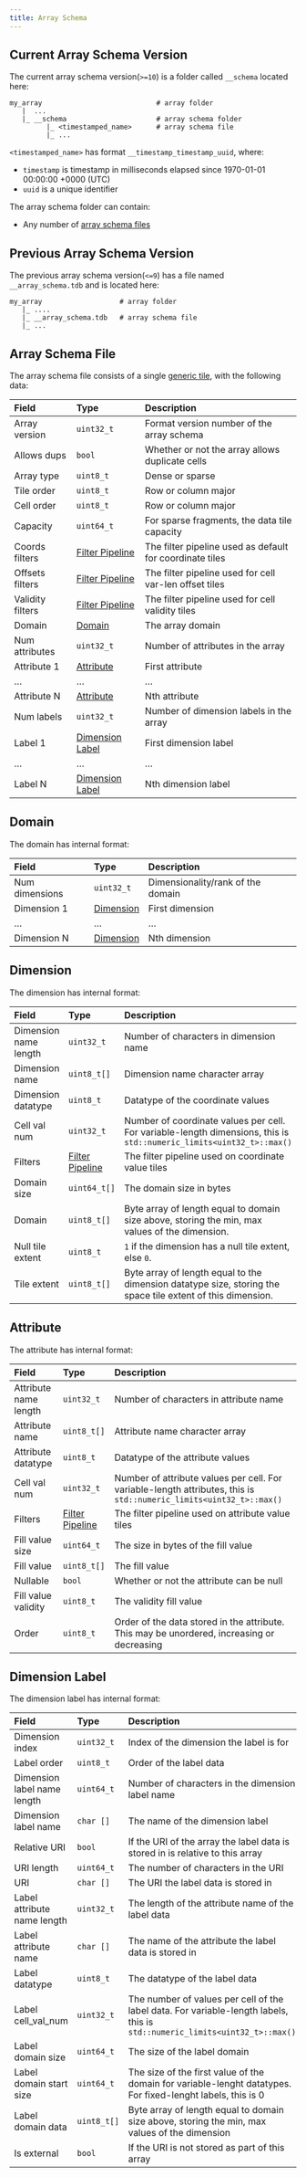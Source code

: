 ```yaml
---
title: Array Schema
---
```


## Current Array Schema Version

The current array schema version(`>=10`) is a folder called `__schema` located here:

```
my_array                            # array folder
   |  ...
   |_ __schema                      # array schema folder
         |_ <timestamped_name>      # array schema file
         |_ ...
```

`<timestamped_name>` has format `__timestamp_timestamp_uuid`, where:
* `timestamp` is timestamp in milliseconds elapsed since 1970-01-01 00:00:00 +0000 (UTC)
* `uuid` is a unique identifier


The array schema folder can contain:

* Any number of [array schema files](#array-schema-file)

## Previous Array Schema Version

The previous array schema version(`<=9`) has a file named `__array_schema.tdb` and is located here:

```
my_array                   # array folder
   |_ ....
   |_ __array_schema.tdb   # array schema file
   |_ ...
```

## Array Schema File

The array schema file consists of a single [generic tile](./generic_tile.md), with the following data:

| **Field** | **Type** | **Description** |
| :--- | :--- | :--- |
| Array version | `uint32_t` | Format version number of the array schema |
| Allows dups | `bool` | Whether or not the array allows duplicate cells |
| Array type | `uint8_t` | Dense or sparse |
| Tile order | `uint8_t` | Row or column major |
| Cell order | `uint8_t` | Row or column major |
| Capacity | `uint64_t` | For sparse fragments, the data tile capacity |
| Coords filters | [Filter Pipeline](./filter_pipeline.md) | The filter pipeline used as default for coordinate tiles |
| Offsets filters | [Filter Pipeline](./filter_pipeline.md) | The filter pipeline used for cell var-len offset tiles |
| Validity filters | [Filter Pipeline](./filter_pipeline.md) | The filter pipeline used for cell validity tiles |
| Domain | [Domain](#domain) | The array domain |
| Num attributes | `uint32_t` | Number of attributes in the array |
| Attribute 1 | [Attribute](#attribute) | First attribute |
| … | … | … |
| Attribute N | [Attribute](#attribute) | Nth attribute |
| Num labels | `uint32_t` | Number of dimension labels in the array |
| Label 1 | [Dimension Label](#dimension_label) | First dimension label |
| … | … | … |
| Label N | [Dimension Label](#dimension_label) | Nth dimension label |

## Domain

The domain has internal format:

| **Field** | **Type** | **Description** |
| :--- | :--- | :--- |
| Num dimensions | `uint32_t` | Dimensionality/rank of the domain |
| Dimension 1 | [Dimension](#dimension) | First dimension |
| … | … | … |
| Dimension N | [Dimension](#dimension) | Nth dimension |

## Dimension

The dimension has internal format:

| **Field** | **Type** | **Description** |
| :--- | :--- | :--- |
| Dimension name length | `uint32_t` | Number of characters in dimension name |
| Dimension name | `uint8_t[]` | Dimension name character array |
| Dimension datatype | `uint8_t` | Datatype of the coordinate values |
| Cell val num | `uint32_t` | Number of coordinate values per cell. For variable-length dimensions, this is `std::numeric_limits<uint32_t>::max()` |
| Filters | [Filter Pipeline](./filter_pipeline.md) | The filter pipeline used on coordinate value tiles |
| Domain size | `uint64_t[]` | The domain size in bytes |
| Domain | `uint8_t[]` | Byte array of length equal to domain size above, storing the min, max values of the dimension. |
| Null tile extent | `uint8_t` | `1` if the dimension has a null tile extent, else `0`. |
| Tile extent | `uint8_t[]` | Byte array of length equal to the dimension datatype size, storing the space tile extent of this dimension. |

## Attribute

The attribute has internal format:

| **Field** | **Type** | **Description** |
| :--- | :--- | :--- |
| Attribute name length | `uint32_t` | Number of characters in attribute name |
| Attribute name | `uint8_t[]` | Attribute name character array |
| Attribute datatype | `uint8_t` | Datatype of the attribute values |
| Cell val num | `uint32_t` | Number of attribute values per cell. For variable-length attributes, this is `std::numeric_limits<uint32_t>::max()` |
| Filters | [Filter Pipeline](./filter_pipeline.md) | The filter pipeline used on attribute value tiles |
| Fill value size | `uint64_t` | The size in bytes of the fill value |
| Fill value | `uint8_t[]` | The fill value |
| Nullable | `bool` | Whether or not the attribute can be null |
| Fill value validity | `uint8_t` | The validity fill value |
| Order | `uint8_t` | Order of the data stored in the attribute. This may be unordered, increasing or decreasing |

## Dimension Label

The dimension label has internal format:

| **Field**                  | **Type**   | **Description** |
| :------------------------- | :--------- | :-------------- |
| Dimension index            | `uint32_t` | Index of the dimension the label is for |
| Label order                | `uint8_t`  | Order of the label data |
| Dimension label name length| `uint64_t` | Number of characters in the dimension label name |
| Dimension label name       | `char []`  | The name of the dimension label |
| Relative URI               | `bool`     | If the URI of the array the label data is stored in is relative to this array |
| URI length                 | `uint64_t` | The number of characters in the URI |
| URI                        | `char []`  | The URI the label data is stored in |
| Label attribute name length| `uint32_t` | The length of the attribute name of the label data |
| Label attribute name       | `char []`  | The name of the attribute the label data is stored in |
| Label datatype             | `uint8_t`  | The datatype of the label data |
| Label cell_val_num         | `uint32_t` | The number of values per cell of the label data. For variable-length labels, this is `std::numeric_limits<uint32_t>::max()` |
| Label domain size          | `uint64_t` | The size of the label domain |
| Label domain start size    | `uint64_t` | The size of the first value of the domain for variable-lenght datatypes. For fixed-lenght labels, this is 0|
| Label domain data          | `uint8_t[]`| Byte array of length equal to domain size above, storing the min, max values of the dimension |
| Is external                | `bool`     | If the URI is not stored as part of this array |